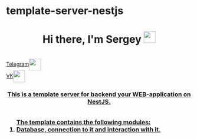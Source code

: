 # template-server-nestjs


<h1 align="center">Hi there, I'm Sergey</a>
  <img src="https://github.com/blackcater/blackcater/raw/main/images/Hi.gif" height="32"/></h1>
<br>
<a align='center' href="https://t.me/djsbortsov" target="_blank">Telegram<img align='center' src="https://cdn-icons-png.flaticon.com/512/5968/5968804.png" height="32"/>
<br>
<a class="margin-icon" align='center' margin-left=10px href="https://vk.com/djsbortsov" target="_blank">VK<img align='center' src="https://cdn-icons-png.flaticon.com/512/5968/5968835.png" height="32"/>
<h3 align="center">This is a template server for backend your WEB-application on NestJS.
<br>
<br>
  
<ol align='left'> The template contains the following modules: 
  <li>Database, connection to it and interaction with it.</li>
</ol>
